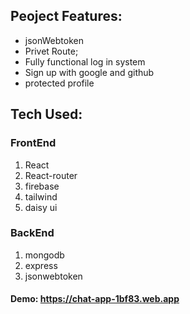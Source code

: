 ## Peoject Features:
- jsonWebtoken
- Privet Route;
- Fully functional log in system 
- Sign up with google and github
- protected profile

## Tech Used:

### FrontEnd
1. React
2. React-router
3. firebase
4. tailwind
5. daisy ui

### BackEnd
1. mongodb
2. express
3. jsonwebtoken

#### Demo: https://chat-app-1bf83.web.app